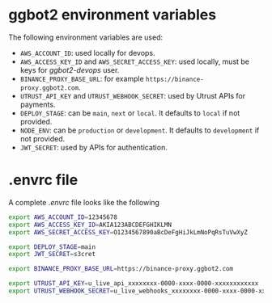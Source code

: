 # ggbot2 environment variables

The following environment variables are used:

-   `AWS_ACCOUNT_ID`: used locally for devops.
-   `AWS_ACCESS_KEY_ID` and `AWS_SECRET_ACCESS_KEY`: used locally, must be keys for _ggbot2-devops_ user.
-   `BINANCE_PROXY_BASE_URL`: for example `https://binance-proxy.ggbot2.com`.
-   `UTRUST_API_KEY` and `UTRUST_WEBHOOK_SECRET`: used by Utrust APIs for payments.
-   `DEPLOY_STAGE`: can be `main`, `next` or `local`. It defaults to `local` if not provided.
-   `NODE_ENV`: can be `production` or `development`. It defaults to `development` if not provided.
-   `JWT_SECRET`: used by APIs for authentication.

# .envrc file

A complete _.envrc_ file looks like the following

```sh
export AWS_ACCOUNT_ID=12345678
export AWS_ACCESS_KEY_ID=AKIA123ABCDEFGHIKLMN
export AWS_SECRET_ACCESS_KEY=O1234567890aBcDeFgHiJkLmNoPqRsTuVwXyZ

export DEPLOY_STAGE=main
export JWT_SECRET=s3cret

export BINANCE_PROXY_BASE_URL=https://binance-proxy.ggbot2.com

export UTRUST_API_KEY=u_live_api_xxxxxxxx-0000-xxxx-0000-xxxxxxxxxxxx
export UTRUST_WEBHOOK_SECRET=u_live_webhooks_xxxxxxxx-0000-xxxx-0000-xxxxxxxxxxxx
```
